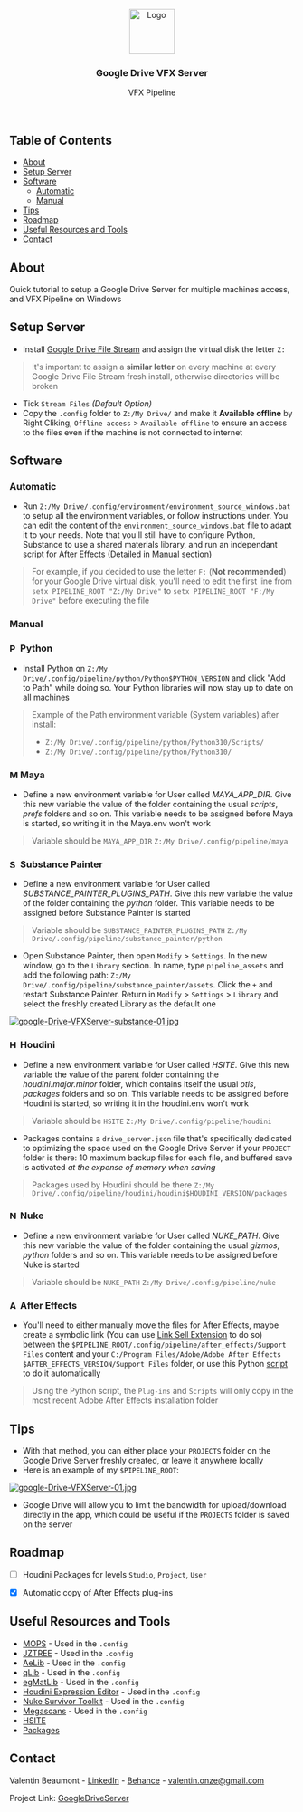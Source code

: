 <div id="top"></div>
<!-- PROJECT LOGO -->
<br />
<div align="center">
  <a href="https://github.com/healkeiser/Cioxo">
    <img src="https://upload.wikimedia.org/wikipedia/commons/thumb/d/da/Google_Drive_logo.png/669px-Google_Drive_logo.png" alt="Logo" width="80" >
  </a>

  <h3 align="center">Google Drive VFX Server</h3>

  <p align="center">
    VFX Pipeline
    <br />
    <br />
    <br />
  </p>
</div>



<!-- TABLE OF CONTENTS -->
## Table of Contents
<!--ts-->
   * [About](#about)
   * [Setup Server](#setup)
   * [Software](#software)
      * [Automatic](#automatic)
      * [Manual](#manual)
   * [Tips](#tips)
   * [Roadmap](#roadmap)
   * [Useful Resources and Tools](#useful-resources-and-tools)
   * [Contact](#contact)
<!--te-->




<!-- ABOUT -->
## About
Quick tutorial to setup a Google Drive Server for multiple machines access, and VFX Pipeline on Windows




<!-- SETUP SERVER -->
## Setup Server
- Install [Google Drive File Stream](https://dl.google.com/drive-file-stream/GoogleDriveSetup.exe) and assign the virtual disk the letter `Z:`
> It's important to assign a **similar letter** on every machine at every Google Drive File Stream fresh install, otherwise directories will be broken

- Tick `Stream Files` *(Default Option)*
- Copy the `.config` folder to `Z:/My Drive/` and make it **Available offline** by Right Cliking, `Offline access` > `Available offline` to ensure an access to the files even if the machine is not connected to internet




<!-- SOFTWARE -->
## Software

### Automatic

- Run `Z:/My Drive/.config/environment/environment_source_windows.bat` to setup all the environment variables, or follow instructions under. You can edit the content of the `environment_source_windows.bat` file to adapt it to your needs. Note that you'll still have to configure Python, Substance to use a shared materials library, and run an independant script for After Effects (Detailed in [Manual](#manual) section)
> For example, if you decided to use the letter `F:` (**Not recommended**) for your Google Drive virtual disk, you'll need to edit the first line from `setx PIPELINE_ROOT "Z:/My Drive"` to `setx PIPELINE_ROOT "F:/My Drive"` before executing the file

### Manual

### <img src="https://cdn.worldvectorlogo.com/logos/python-5.svg" alt="Python" width="15"/> Python

- Install Python on `Z:/My Drive/.config/pipeline/python/Python$PYTHON_VERSION` and click "Add to Path" while doing so. Your Python libraries will now stay up to date on all machines
> Example of the Path environment variable (System variables) after install: 
> - `Z:/My Drive/.config/pipeline/python/Python310/Scripts/` 
> - `Z:/My Drive/.config/pipeline/python/Python310/`

### <img src="https://cdn.worldvectorlogo.com/logos/maya-2017.svg" alt="Maya" width="15"/> Maya

- Define a new environment variable for User called *MAYA_APP_DIR*. Give this new variable the value of the folder containing the usual *scripts*, *prefs* folders and so on. This variable needs to be assigned before Maya is started, so writing it in the Maya.env won't work
> Variable should be `MAYA_APP_DIR` `Z:/My Drive/.config/pipeline/maya`

### <img src="https://cdn.worldvectorlogo.com/logos/substance-painter.svg" alt="Substance" width="15"/> Substance Painter
- Define a new environment variable for User called *SUBSTANCE_PAINTER_PLUGINS_PATH*. Give this new variable the value of the folder containing the *python* folder. This variable needs to be assigned before Substance Painter is started
> Variable should be `SUBSTANCE_PAINTER_PLUGINS_PATH` `Z:/My Drive/.config/pipeline/substance_painter/python`

- Open Substance Painter, then open `Modify` > `Settings`. In the new window, go to the `Library` section. In name, type `pipeline_assets` and add the following path: `Z:/My Drive/.config/pipeline/substance_painter/assets`. Click the `+` and restart Substance Painter. Return in `Modify` > `Settings` > `Library` and select the freshly created Library as the default one

[![google-Drive-VFXServer-substance-01.jpg](https://i.postimg.cc/SRW36Xjt/google-Drive-VFXServer-substance-01.jpg)](https://postimg.cc/5Q2s12Bw)

### <img src="https://secure.meetupstatic.com/photos/event/b/9/f/6/600_494327606.jpeg" alt="Houdini" width="15"/> Houdini

- Define a new environment variable for User called *HSITE*. Give this new variable the value of the parent folder containing the *houdini.major.minor* folder, which contains itself the usual *otls*, *packages* folders and so on. This variable needs to be assigned before Houdini is started, so writing it in the houdini.env won't work
> Variable should be `HSITE` `Z:/My Drive/.config/pipeline/houdini`

- Packages contains a `drive_server.json` file that's specifically dedicated to optimizing the space used on the Google Drive Server if your `PROJECT` folder is there: 10 maximum backup files for each file, and buffered save is activated *at the expense of memory when saving*
> Packages used by Houdini should be there `Z:/My Drive/.config/pipeline/houdini/houdini$HOUDINI_VERSION/packages`

### <img src="https://www.foundry.com/sites/default/files/2021-03/ICON_NUKE-rgb-yellow-01.png" alt="Nuke" width="15"/> Nuke

- Define a new environment variable for User called *NUKE_PATH*. Give this new variable the value of the folder containing the usual *gizmos*, *python* folders and so on. This variable needs to be assigned before Nuke is started
> Variable should be `NUKE_PATH` `Z:/My Drive/.config/pipeline/nuke`

### <img src="https://upload.wikimedia.org/wikipedia/commons/thumb/c/cb/Adobe_After_Effects_CC_icon.svg/512px-Adobe_After_Effects_CC_icon.svg.png" alt="After Effects" width="15"/> After Effects

- You'll need to either manually move the files for After Effects, maybe create a symbolic link (You can use [Link Sell Extension](https://schinagl.priv.at/nt/hardlinkshellext/linkshellextension.html) to do so) between the `$PIPELINE_ROOT/.config/pipeline/after_effects/Support Files` content and your  `C:/Program Files/Adobe/Adobe After Effects $AFTER_EFFECTS_VERSION/Support Files` folder, or use this Python [script](https://github.com/healkeiser/googleDriveVFXServer-pipeline/blob/main/.config/pipeline/after_effects/move_plugins.py) to do it automatically
> Using the Python script, the `Plug-ins` and `Scripts` will only copy in the most recent Adobe After Effects installation folder



<!-- TIPS -->
## Tips
- With that method, you can either place your `PROJECTS` folder on the Google Drive Server freshly created, or leave it anywhere locally
- Here is an example of my `$PIPELINE_ROOT`:

[![google-Drive-VFXServer-01.jpg](https://i.postimg.cc/NMQPzhFY/google-Drive-VFXServer-01.jpg)](https://postimg.cc/sB0cMN50)
- Google Drive will allow you to limit the bandwidth for upload/download directly in the app, which could be useful if the `PROJECTS` folder is saved on the server



<!-- ROADMAP -->
## Roadmap
- [ ] Houdini Packages for levels `Studio`, `Project`, `User`
- [x] Automatic copy of After Effects plug-ins



<!-- RESSOURCES -->
## Useful Resources and Tools
- [MOPS](https://github.com/toadstorm/MOPS "MOPS") - Used in the `.config`
- [JZTREE](https://github.com/joshuazt/JZTREES "JZTREES") - Used in the `.config`
- [AeLib](https://github.com/Aeoll/Aelib "MOPS") - Used in the `.config`
- [qLib](https://github.com/qLab/qLib "qLibS") - Used in the `.config`
- [egMatLib](https://github.com/eglaubauf/egMatLib "egMatLib") - Used in the `.config`
- [Houdini Expression Editor](http://cgtoolbox.com/houdini-expression-editor/ "Houdini Expression Editor") - Used in the `.config`
- [Nuke Survivor Toolkit](https://compositingmentor.com/2020/09/25/nuke-survival-toolkit/ "MOPS") - Used in the `.config`
- [Megascans](https://quixel.com/megascans "Megascans") - Used in the `.config`
- [HSITE](https://www.sidefx.com/docs/houdini/basics/config.html "SideFX: $HSITE")
- [Packages](https://www.sidefx.com/docs/houdini/ref/plugins.html "SideFX: Packages")



<!-- CONTACT -->
## Contact

Valentin Beaumont - [LinkedIn](https://uk.linkedin.com/in/valentin-beaumont) - [Behance](https://www.behance.net/el1ven) - valentin.onze@gmail.com

Project Link: [GoogleDriveServer](https://github.com/healkeiser/googleDriveServer-pipeline)

